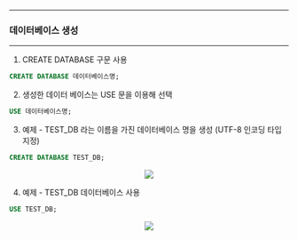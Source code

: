 -----
### 데이터베이스 생성
-----
1. CREATE DATABASE 구문 사용
```sql
CREATE DATABASE 데이터베이스명;
```

2. 생성한 데이터 베이스는 USE 문을 이용해 선택
```sql
USE 데이터베이스명;
```

3. 예제 - TEST_DB 라는 이름을 가진 데이터베이스 명을 생성 (UTF-8 인코딩 타입 지정)
```sql
CREATE DATABASE TEST_DB;
```
<div align="center">
<img src="https://github.com/sooyounghan/HTTP/assets/34672301/e9e2089b-51a7-47a5-8e2f-d773a707028d">
</div>

4. 예제 - TEST_DB 데이터베이스 사용
```sql
USE TEST_DB;
```
<div align="center">
<img src="https://github.com/sooyounghan/HTTP/assets/34672301/1c552a03-93a3-46bf-933d-5df2f0a74c9e">
</div>


